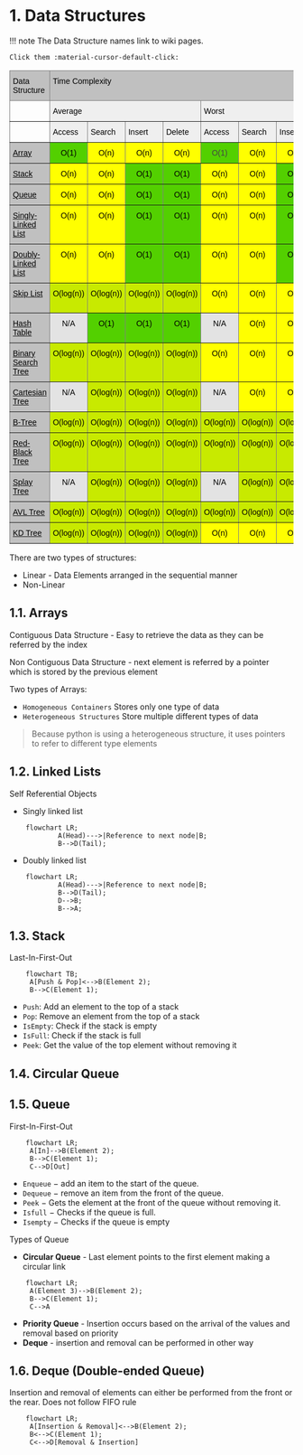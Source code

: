# 1. Data Structures

!!! note
    The Data Structure names link to wiki pages.
    
    Click them :material-cursor-default-click:

<style type="text/css">
.tg    {border-collapse:collapse;border-spacing:0;}
.tg td{border-color:black;border-style:solid;border-width:1px;font-family:Arial, sans-serif;font-size:14px;
    overflow:hidden;padding:10px 5px;word-break:normal;}
.tg th{border-color:black;border-style:solid;border-width:1px;font-family:Arial, sans-serif;font-size:14px;
    font-weight:normal;overflow:hidden;padding:10px 5px;word-break:normal;}
.tg .tg-q2a3{background-color:#FF0;border-color:inherit;text-align:center;vertical-align:top}
.tg .tg-hpcd{background-color:#E3E3E3;border-color:inherit;text-align:center;vertical-align:top}
.tg .tg-g3z5{background-color:#53D000;border-color:inherit;color:#444;text-align:center;vertical-align:top}
.tg .tg-2r8t{background-color:#53D000;border-color:inherit;text-align:center;vertical-align:top}
.tg .tg-3178{background-color:#EFEFEF;border-color:inherit;text-align:left;vertical-align:top}
.tg .tg-hadw{background-color:#C8EA00;border-color:inherit;text-align:center;vertical-align:top}
.tg .tg-iaeg{background-color:#C0C0C0;border-color:inherit;text-align:left;vertical-align:top}
.tg .tg-0pky{border-color:inherit;text-align:left;vertical-align:top}
.tg .tg-89x0{background-color:#C0C0C0;border-color:inherit;color:#444;text-align:left;vertical-align:top}
.tg .tg-ddvw{background-color:#FFC543;border-color:inherit;text-align:center;vertical-align:top}
</style>
<table class="tg">
<thead>
    <tr>
        <th class="tg-iaeg"><span style="color:black;font-weight:normal;background-color:#C0C0C0">Data Structure</span></th>
        <th class="tg-iaeg" colspan="8"><span style="color:black;font-weight:normal;background-color:#C0C0C0">Time Complexity</span></th>
        <th class="tg-iaeg"><span style="color:black;font-weight:normal;background-color:#C0C0C0">Space complexity</span></th>
    </tr>
</thead>
<tbody>
    <tr>
        <td class="tg-0pky"></td>
        <td class="tg-3178" colspan="4"><span style="color:black;background-color:#EFEFEF">Average</span></td>
        <td class="tg-3178" colspan="4"><span style="color:black;background-color:#EFEFEF">Worst</span></td>
        <td class="tg-3178"><span style="color:black;background-color:#EFEFEF">Worst</span></td>
    </tr>
    <tr>
        <td class="tg-0pky"></td>
        <td class="tg-3178"><span style="color:black;background-color:#EFEFEF">Access</span></td>
        <td class="tg-3178"><span style="color:black;background-color:#EFEFEF">Search</span></td>
        <td class="tg-3178"><span style="color:black;background-color:#EFEFEF">Insert</span></td>
        <td class="tg-3178"><span style="color:black;background-color:#EFEFEF">Delete</span></td>
        <td class="tg-3178"><span style="color:black;background-color:#EFEFEF">Access</span></td>
        <td class="tg-3178"><span style="color:black;background-color:#EFEFEF">Search</span></td>
        <td class="tg-3178"><span style="color:black;background-color:#EFEFEF">Insert</span></td>
        <td class="tg-3178"><span style="color:black;background-color:#EFEFEF">Delete</span></td>
        <td class="tg-0pky"></td>
    </tr>
    <tr>
        <td class="tg-89x0"><a href="http://en.wikipedia.org/wiki/Array_data_structure" style="color:black;background-color:transparent">Array</a></td>
        <td class="tg-2r8t"><span style="color:black;background-color:#53D000">O(1)</span></td>
        <td class="tg-q2a3"><span style="color:black;background-color:#FF0">O(n)</span></td>
        <td class="tg-q2a3"><span style="color:black;background-color:#FF0">O(n)</span></td>
        <td class="tg-q2a3"><span style="color:black;background-color:#FF0">O(n)</span></td>
        <td class="tg-g3z5">O(1)</td>
        <td class="tg-q2a3"><span style="color:black;background-color:#FF0">O(n)</span></td>
        <td class="tg-q2a3"><span style="color:black;background-color:#FF0">O(n)</span></td>
        <td class="tg-q2a3"><span style="color:black;background-color:#FF0">O(n)</span></td>
        <td class="tg-q2a3"><span style="color:black;background-color:#FF0">O(n)</span></td>
    </tr>
    <tr>
        <td class="tg-89x0"><a href="http://en.wikipedia.org/wiki/Stack_(abstract_data_type)"><span style="color:black;background-color:transparent">Stack</span></a></td>
        <td class="tg-q2a3"><span style="color:black;background-color:yellow">O(n)</span></td>
        <td class="tg-q2a3"><span style="color:black;background-color:yellow">O(n)</span></td>
        <td class="tg-2r8t"><span style="color:black;background-color:#53D000">O(1)</span></td>
        <td class="tg-2r8t"><span style="color:black;background-color:#53D000">O(1)</span></td>
        <td class="tg-q2a3"><span style="color:black;background-color:yellow">O(n)</span></td>
        <td class="tg-q2a3"><span style="color:black;background-color:yellow">O(n)</span></td>
        <td class="tg-2r8t"><span style="color:black;background-color:#53D000">O(1)</span></td>
        <td class="tg-2r8t"><span style="color:black;background-color:#53D000">O(1)</span></td>
        <td class="tg-q2a3"><span style="color:black;background-color:yellow">O(n)</span></td>
    </tr>
    <tr>
        <td class="tg-89x0"><a href="http://en.wikipedia.org/wiki/Queue_(abstract_data_type)"><span style="color:black;background-color:transparent">Queue</span></a></td>
        <td class="tg-q2a3"><span style="color:black;background-color:yellow">O(n)</span></td>
        <td class="tg-q2a3"><span style="color:black;background-color:yellow">O(n)</span></td>
        <td class="tg-2r8t"><span style="color:black;background-color:#53D000">O(1)</span></td>
        <td class="tg-2r8t"><span style="color:black;background-color:#53D000">O(1)</span></td>
        <td class="tg-q2a3"><span style="color:black;background-color:yellow">O(n)</span></td>
        <td class="tg-q2a3"><span style="color:black;background-color:yellow">O(n)</span></td>
        <td class="tg-2r8t"><span style="color:black;background-color:#53D000">O(1)</span></td>
        <td class="tg-2r8t"><span style="color:black;background-color:#53D000">O(1)</span></td>
        <td class="tg-q2a3"><span style="color:black;background-color:yellow">O(n)</span></td>
    </tr>
    <tr>
        <td class="tg-89x0"><a href="http://en.wikipedia.org/wiki/Singly_linked_list#Singly_linked_lists"><span style="color:black;background-color:transparent">Singly-Linked List</span></a></td>
        <td class="tg-q2a3"><span style="color:black;background-color:yellow">O(n)</span></td>
        <td class="tg-q2a3"><span style="color:black;background-color:yellow">O(n)</span></td>
        <td class="tg-2r8t"><span style="color:black;background-color:#53D000">O(1)</span></td>
        <td class="tg-2r8t"><span style="color:black;background-color:#53D000">O(1)</span></td>
        <td class="tg-q2a3"><span style="color:black;background-color:yellow">O(n)</span></td>
        <td class="tg-q2a3"><span style="color:black;background-color:yellow">O(n)</span></td>
        <td class="tg-2r8t"><span style="color:black;background-color:#53D000">O(1)</span></td>
        <td class="tg-2r8t"><span style="color:black;background-color:#53D000">O(1)</span></td>
        <td class="tg-q2a3"><span style="color:black;background-color:yellow">O(n)</span></td>
    </tr>
    <tr>
        <td class="tg-89x0"><a href="http://en.wikipedia.org/wiki/Doubly_linked_list"><span style="color:black;background-color:transparent">Doubly-Linked List</span></a></td>
        <td class="tg-q2a3"><span style="color:black;background-color:yellow">O(n)</span></td>
        <td class="tg-q2a3"><span style="color:black;background-color:yellow">O(n)</span></td>
        <td class="tg-2r8t"><span style="color:black;background-color:#53D000">O(1)</span></td>
        <td class="tg-2r8t"><span style="color:black;background-color:#53D000">O(1)</span></td>
        <td class="tg-q2a3"><span style="color:black;background-color:yellow">O(n)</span></td>
        <td class="tg-q2a3"><span style="color:black;background-color:yellow">O(n)</span></td>
        <td class="tg-2r8t"><span style="color:black;background-color:#53D000">O(1)</span></td>
        <td class="tg-2r8t"><span style="color:black;background-color:#53D000">O(1)</span></td>
        <td class="tg-q2a3"><span style="color:black;background-color:yellow">O(n)</span></td>
    </tr>
    <tr>
        <td class="tg-89x0"><a href="http://en.wikipedia.org/wiki/Skip_list"><span style="color:black;background-color:transparent">Skip List</span></a></td>
        <td class="tg-hadw"><span style="color:black;background-color:#C8EA00">O(log(n))</span></td>
        <td class="tg-hadw"><span style="color:black;background-color:#C8EA00">O(log(n))</span></td>
        <td class="tg-hadw"><span style="color:black;background-color:#C8EA00">O(log(n))</span></td>
        <td class="tg-hadw"><span style="color:black;background-color:#C8EA00">O(log(n))</span></td>
        <td class="tg-q2a3"><span style="color:black;background-color:yellow">O(n)</span></td>
        <td class="tg-q2a3"><span style="color:black;background-color:yellow">O(n)</span></td>
        <td class="tg-q2a3"><span style="color:black;background-color:yellow">O(n)</span></td>
        <td class="tg-q2a3"><span style="color:black;background-color:yellow">O(n)</span></td>
        <td class="tg-ddvw"><span style="color:black;background-color:#FFC543">O(n log(n))</span></td>
    </tr>
    <tr>
        <td class="tg-89x0"><a href="http://en.wikipedia.org/wiki/Hash_table"><span style="color:black;background-color:transparent">Hash Table</span></a></td>
        <td class="tg-hpcd"><span style="color:black;background-color:#E3E3E3">N/A</span></td>
        <td class="tg-2r8t"><span style="color:black;background-color:#53D000">O(1)</span></td>
        <td class="tg-2r8t"><span style="color:black;background-color:#53D000">O(1)</span></td>
        <td class="tg-2r8t"><span style="color:black;background-color:#53D000">O(1)</span></td>
        <td class="tg-hpcd"><span style="color:black;background-color:#E3E3E3">N/A</span></td>
        <td class="tg-q2a3"><span style="color:black;background-color:yellow">O(n)</span></td>
        <td class="tg-q2a3"><span style="color:black;background-color:yellow">O(n)</span></td>
        <td class="tg-q2a3"><span style="color:black;background-color:yellow">O(n)</span></td>
        <td class="tg-q2a3"><span style="color:black;background-color:yellow">O(n)</span></td>
    </tr>
    <tr>
        <td class="tg-89x0"><a href="http://en.wikipedia.org/wiki/Binary_search_tree"><span style="color:black;background-color:transparent">Binary Search Tree</span></a></td>
        <td class="tg-hadw"><span style="color:black;background-color:#C8EA00">O(log(n))</span></td>
        <td class="tg-hadw"><span style="color:black;background-color:#C8EA00">O(log(n))</span></td>
        <td class="tg-hadw"><span style="color:black;background-color:#C8EA00">O(log(n))</span></td>
        <td class="tg-hadw"><span style="color:black;background-color:#C8EA00">O(log(n))</span></td>
        <td class="tg-q2a3"><span style="color:black;background-color:yellow">O(n)</span></td>
        <td class="tg-q2a3"><span style="color:black;background-color:yellow">O(n)</span></td>
        <td class="tg-q2a3"><span style="color:black;background-color:yellow">O(n)</span></td>
        <td class="tg-q2a3"><span style="color:black;background-color:yellow">O(n)</span></td>
        <td class="tg-q2a3"><span style="color:black;background-color:yellow">O(n)</span></td>
    </tr>
    <tr>
        <td class="tg-89x0"><a href="https://en.wikipedia.org/wiki/Cartesian_tree"><span style="color:black;background-color:transparent">Cartesian Tree</span></a></td>
        <td class="tg-hpcd"><span style="color:black;background-color:#E3E3E3">N/A</span></td>
        <td class="tg-hadw"><span style="color:black;background-color:#C8EA00">O(log(n))</span></td>
        <td class="tg-hadw"><span style="color:black;background-color:#C8EA00">O(log(n))</span></td>
        <td class="tg-hadw"><span style="color:black;background-color:#C8EA00">O(log(n))</span></td>
        <td class="tg-hpcd"><span style="color:black;background-color:#E3E3E3">N/A</span></td>
        <td class="tg-q2a3"><span style="color:black;background-color:yellow">O(n)</span></td>
        <td class="tg-q2a3"><span style="color:black;background-color:yellow">O(n)</span></td>
        <td class="tg-q2a3"><span style="color:black;background-color:yellow">O(n)</span></td>
        <td class="tg-q2a3"><span style="color:black;background-color:yellow">O(n)</span></td>
    </tr>
    <tr>
        <td class="tg-89x0"><a href="http://en.wikipedia.org/wiki/B_tree"><span style="color:black;background-color:transparent">B-Tree</span></a></td>
        <td class="tg-hadw"><span style="color:black;background-color:#C8EA00">O(log(n))</span></td>
        <td class="tg-hadw"><span style="color:black;background-color:#C8EA00">O(log(n))</span></td>
        <td class="tg-hadw"><span style="color:black;background-color:#C8EA00">O(log(n))</span></td>
        <td class="tg-hadw"><span style="color:black;background-color:#C8EA00">O(log(n))</span></td>
        <td class="tg-hadw"><span style="color:black;background-color:#C8EA00">O(log(n))</span></td>
        <td class="tg-hadw"><span style="color:black;background-color:#C8EA00">O(log(n))</span></td>
        <td class="tg-hadw"><span style="color:black;background-color:#C8EA00">O(log(n))</span></td>
        <td class="tg-hadw"><span style="color:black;background-color:#C8EA00">O(log(n))</span></td>
        <td class="tg-q2a3"><span style="color:black;background-color:yellow">O(n)</span></td>
    </tr>
    <tr>
        <td class="tg-89x0"><a href="http://en.wikipedia.org/wiki/Red-black_tree"><span style="color:black;background-color:transparent">Red-Black Tree</span></a></td>
        <td class="tg-hadw"><span style="color:black;background-color:#C8EA00">O(log(n))</span></td>
        <td class="tg-hadw"><span style="color:black;background-color:#C8EA00">O(log(n))</span></td>
        <td class="tg-hadw"><span style="color:black;background-color:#C8EA00">O(log(n))</span></td>
        <td class="tg-hadw"><span style="color:black;background-color:#C8EA00">O(log(n))</span></td>
        <td class="tg-hadw"><span style="color:black;background-color:#C8EA00">O(log(n))</span></td>
        <td class="tg-hadw"><span style="color:black;background-color:#C8EA00">O(log(n))</span></td>
        <td class="tg-hadw"><span style="color:black;background-color:#C8EA00">O(log(n))</span></td>
        <td class="tg-hadw"><span style="color:black;background-color:#C8EA00">O(log(n))</span></td>
        <td class="tg-q2a3"><span style="color:black;background-color:yellow">O(n)</span></td>
    </tr>
    <tr>
        <td class="tg-89x0"><a href="https://en.wikipedia.org/wiki/Splay_tree"><span style="color:black;background-color:transparent">Splay Tree</span></a></td>
        <td class="tg-hpcd"><span style="color:black;background-color:#E3E3E3">N/A</span></td>
        <td class="tg-hadw"><span style="color:black;background-color:#C8EA00">O(log(n))</span></td>
        <td class="tg-hadw"><span style="color:black;background-color:#C8EA00">O(log(n))</span></td>
        <td class="tg-hadw"><span style="color:black;background-color:#C8EA00">O(log(n))</span></td>
        <td class="tg-hpcd"><span style="color:black;background-color:#E3E3E3">N/A</span></td>
        <td class="tg-hadw"><span style="color:black;background-color:#C8EA00">O(log(n))</span></td>
        <td class="tg-hadw"><span style="color:black;background-color:#C8EA00">O(log(n))</span></td>
        <td class="tg-hadw"><span style="color:black;background-color:#C8EA00">O(log(n))</span></td>
        <td class="tg-q2a3"><span style="color:black;background-color:yellow">O(n)</span></td>
    </tr>
    <tr>
        <td class="tg-89x0"><a href="http://en.wikipedia.org/wiki/AVL_tree"><span style="color:black;background-color:transparent">AVL Tree</span></a></td>
        <td class="tg-hadw"><span style="color:black;background-color:#C8EA00">O(log(n))</span></td>
        <td class="tg-hadw"><span style="color:black;background-color:#C8EA00">O(log(n))</span></td>
        <td class="tg-hadw"><span style="color:black;background-color:#C8EA00">O(log(n))</span></td>
        <td class="tg-hadw"><span style="color:black;background-color:#C8EA00">O(log(n))</span></td>
        <td class="tg-hadw"><span style="color:black;background-color:#C8EA00">O(log(n))</span></td>
        <td class="tg-hadw"><span style="color:black;background-color:#C8EA00">O(log(n))</span></td>
        <td class="tg-hadw"><span style="color:black;background-color:#C8EA00">O(log(n))</span></td>
        <td class="tg-hadw"><span style="color:black;background-color:#C8EA00">O(log(n))</span></td>
        <td class="tg-q2a3"><span style="color:black;background-color:yellow">O(n)</span></td>
    </tr>
    <tr>
        <td class="tg-89x0"><a href="http://en.wikipedia.org/wiki/K-d_tree"><span style="color:black;background-color:transparent">KD Tree</span></a></td>
        <td class="tg-hadw"><span style="color:black;background-color:#C8EA00">O(log(n))</span></td>
        <td class="tg-hadw"><span style="color:black;background-color:#C8EA00">O(log(n))</span></td>
        <td class="tg-hadw"><span style="color:black;background-color:#C8EA00">O(log(n))</span></td>
        <td class="tg-hadw"><span style="color:black;background-color:#C8EA00">O(log(n))</span></td>
        <td class="tg-q2a3"><span style="color:black;background-color:yellow">O(n)</span></td>
        <td class="tg-q2a3"><span style="color:black;background-color:yellow">O(n)</span></td>
        <td class="tg-q2a3"><span style="color:black;background-color:yellow">O(n)</span></td>
        <td class="tg-q2a3"><span style="color:black;background-color:yellow">O(n)</span></td>
        <td class="tg-q2a3"><span style="color:black;background-color:yellow">O(n)</span></td>
    </tr>
</tbody>
</table>
<!-- Can by modified with https://www.tablesgenerator.com/html_tables# -->

There are two types of structures:

- Linear - Data Elements arranged in the sequential manner
- Non-Linear

## 1.1. Arrays

Contiguous Data Structure - Easy to retrieve the data as they can be referred by the index

Non Contiguous Data Structure - next element is referred by a pointer which is stored by the previous element

Two types of Arrays:

-   `Homogeneous Containers` Stores only one type of data
-   `Heterogeneous Structures` Store multiple different types of data

> Because python is using a heterogeneous structure, it uses pointers to refer to different type elements

## 1.2. Linked Lists

Self Referential Objects

-   Singly linked list

```mermaid
    flowchart LR;
            A(Head)--->|Reference to next node|B;
            B-->D(Tail);
```

-   Doubly linked list

```mermaid
    flowchart LR;
            A(Head)--->|Reference to next node|B;
            B-->D(Tail);
            D-->B;
            B-->A;
```

## 1.3. Stack

Last-In-First-Out

```mermaid
    flowchart TB;
     A[Push & Pop]<-->B(Element 2);
     B-->C(Element 1);
```

-   `Push`: Add an element to the top of a stack
-   `Pop`: Remove an element from the top of a stack
-   `IsEmpty`: Check if the stack is empty
-   `IsFull`: Check if the stack is full
-   `Peek`: Get the value of the top element without removing it

## 1.4. Circular Queue

## 1.5. Queue

First-In-First-Out

```mermaid
    flowchart LR;
     A[In]-->B(Element 2);
     B-->C(Element 1);
     C-->D[Out]
```

-   `Enqueue` − add an item to the start of the queue.
-   `Dequeue` − remove an item from the front of the queue.
-   `Peek` − Gets the element at the front of the queue without removing it.
-   `Isfull` − Checks if the queue is full.
-   `Isempty` − Checks if the queue is empty

Types of Queue

-   **Circular Queue** - Last element points to the first element making a circular link

```mermaid
    flowchart LR;
     A(Element 3)-->B(Element 2);
     B-->C(Element 1);
     C-->A
```

-   **Priority Queue** - Insertion occurs based on the arrival of the values and removal based on priority
-   **Deque** - insertion and removal can be performed in other way

## 1.6. Deque (Double-ended Queue)

Insertion and removal of elements can either be performed from the front or the rear. Does not follow FIFO rule

```mermaid
    flowchart LR;
     A[Insertion & Removal]<-->B(Element 2);
     B<-->C(Element 1);
     C<-->D[Removal & Insertion]
```
